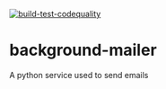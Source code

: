 [![build-test-codequality](https://github.com/Olfredos6/background-mailer/actions/workflows/init.yaml/badge.svg)](https://github.com/Olfredos6/background-mailer/actions/workflows/init.yaml)

# background-mailer
A python service used to send emails
